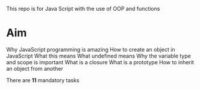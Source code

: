 This repo is for Java Script with the use of OOP and functions


# Aim
Why JavaScript programming is amazing
How to create an object in JavaScript
What this means
What undefined means
Why the variable type and scope is important
What is a closure
What is a prototype
How to inherit an object from another

There are **11** mandatory tasks

